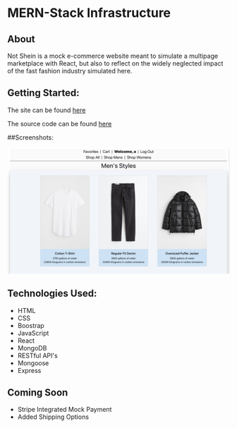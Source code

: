 # MERN-Stack Infrastructure

## About

Not Shein is a mock e-commerce website meant to simulate a multipage marketplace with React, but also to reflect on the widely neglected impact of the fast fashion industry simulated here. 

## Getting Started:
The site can be found <a href="https://notshein.herokuapp.com/">here</a>


The source code can be found <a href="https://github.com/achasek/not-shein">here</a>

##Screenshots:

<img src="./public/images/ss1.png" width="900">


## Technologies Used:
- HTML
- CSS
- Boostrap
- JavaScript
- React
- MongoDB
- RESTful API's
- Mongoose
- Express

## Coming Soon
- Stripe Integrated Mock Payment
- Added Shipping Options